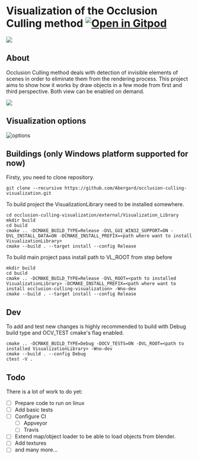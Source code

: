 # Visualization of the Occlusion Culling method [![Open in Gitpod](https://gitpod.io/button/open-in-gitpod.svg)](https://gitpod.io/#https://github.com/Abergard/occlusion-culling-visualization/tree/gitpod)

![](https://user-images.githubusercontent.com/5645572/60454151-68618f00-9c33-11e9-8785-83ad522bb8ee.gif)

## About
Occlusion Culling method deals with detection of invisible elements of scenes in order to eliminate them from the rendering process. This project aims to show how it works by draw objects in a few mode from first and third perspective. Both view can be enabled on demand.

![](https://user-images.githubusercontent.com/5645572/60455430-a0b69c80-9c36-11e9-9c8f-7efd37cfd11e.gif)

## Visualization options
![options](https://user-images.githubusercontent.com/5645572/60455617-22a6c580-9c37-11e9-826e-2219ae9fbbf8.png)

## Buildings (only Windows platform supported for now)
Firsty, you need to clone repository.
```
git clone --recursive https://github.com/Abergard/occlusion-culling-visualization.git
```

To build project the VisualizationLibrary need to be installed somewhere.
```
cd occlusion-culling-visualization/external/Visualization_Library
mkdir build
cd build
cmake .. -DCMAKE_BUILD_TYPE=Release -DVL_GUI_WIN32_SUPPORT=ON -DVL_INSTALL_DATA=ON -DCMAKE_INSTALL_PREFIX=<path where want to install VisualizationLibrary>
cmake --build . --target install --config Release
```

To build main project pass install path to VL_ROOT from step before
``` 
mkdir build
cd build
cmake .. -DCMAKE_BUILD_TYPE=Release -DVL_ROOT=<path to installed VisualizationLibrary> -DCMAKE_INSTALL_PREFIX=<path where want to install occlusion-culling-visualization> -Wno-dev
cmake --build . --target install --config Release
```

## Dev
To add and test new changes is highly recommended to build with Debug build type and OCV_TEST cmake's flag enabled.
```
cmake .. -DCMAKE_BUILD_TYPE=Debug -DOCV_TESTS=ON -DVL_ROOT=<path to installed VisualizationLibrary> -Wno-dev
cmake --build . --config Debug
ctest -V .
```

## Todo
There is a lot of work to do yet:
- [ ] Prepare code to run on linux
- [ ] Add basic tests
- [ ] Configure CI 
  - [ ] Appveyor
  - [ ] Travis
- [ ] Extend map/object loader to be able to load objects from blender.
- [ ] Add textures
- [ ] and many more...
